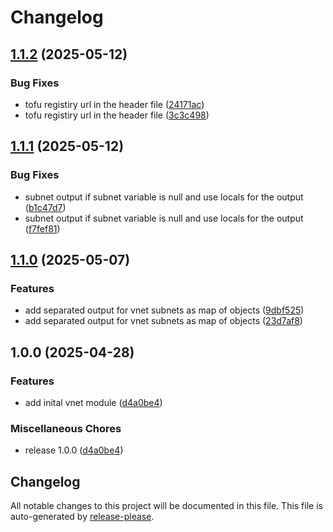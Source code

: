 # Changelog

## [1.1.2](https://github.com/CloudAstro/terraform-azurerm-virtual-network/compare/v1.1.1...v1.1.2) (2025-05-12)


### Bug Fixes

* tofu registiry url in the header file ([24171ac](https://github.com/CloudAstro/terraform-azurerm-virtual-network/commit/24171acc3f7701f1c10a40de698264a8e53488c2))
* tofu registiry url in the header file ([3c3c498](https://github.com/CloudAstro/terraform-azurerm-virtual-network/commit/3c3c498f36f16ed5cca59af6679799ae000ce958))

## [1.1.1](https://github.com/CloudAstro/terraform-azurerm-virtual-network/compare/v1.1.0...v1.1.1) (2025-05-12)


### Bug Fixes

* subnet output if subnet variable is null and use locals for the output ([b1c47d7](https://github.com/CloudAstro/terraform-azurerm-virtual-network/commit/b1c47d7aced4e0d08c830c65730ef8898c5096cf))
* subnet output if subnet variable is null and use locals for the output ([f7fef81](https://github.com/CloudAstro/terraform-azurerm-virtual-network/commit/f7fef81d765b7a2617aeb1d389e298211dff4d92))

## [1.1.0](https://github.com/CloudAstro/terraform-azurerm-virtual-network/compare/v1.0.0...v1.1.0) (2025-05-07)


### Features

* add separated output for vnet subnets as map of objects ([9dbf525](https://github.com/CloudAstro/terraform-azurerm-virtual-network/commit/9dbf525c6c2683d014f9f22f091c7614e766b360))
* add separated output for vnet subnets as map of objects ([23d7af8](https://github.com/CloudAstro/terraform-azurerm-virtual-network/commit/23d7af815bbfafc48b9139c16b81d84375234040))

## 1.0.0 (2025-04-28)


### Features

* add inital vnet module ([d4a0be4](https://github.com/CloudAstro/terraform-azurerm-virtual-network/commit/d4a0be4bcfdea8e74606868d08d9e2fbb18c1444))


### Miscellaneous Chores

* release 1.0.0 ([d4a0be4](https://github.com/CloudAstro/terraform-azurerm-virtual-network/commit/d4a0be4bcfdea8e74606868d08d9e2fbb18c1444))

## Changelog

All notable changes to this project will be documented in this file.
This file is auto-generated by [release-please](https://github.com/googleapis/release-please).
